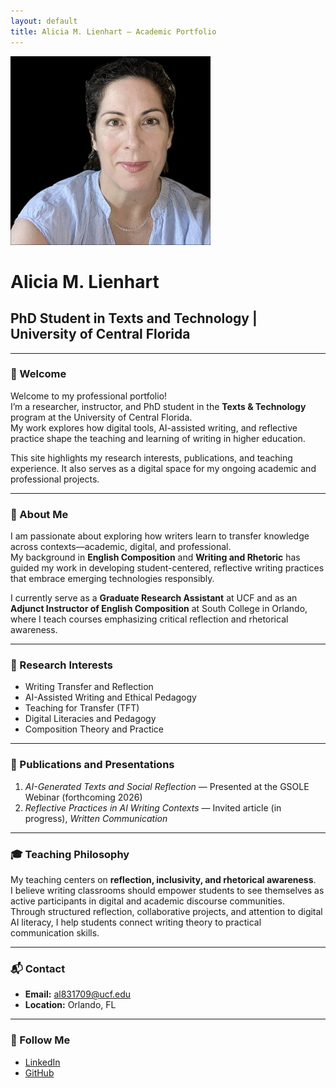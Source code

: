 ```yaml
---
layout: default
title: Alicia M. Lienhart – Academic Portfolio
---
```


![Featured Image](/assets/featured-image.jpg)

# Alicia M. Lienhart  
## PhD Student in Texts and Technology | University of Central Florida  

---

### 🌟 Welcome
Welcome to my professional portfolio!  
I’m a researcher, instructor, and PhD student in the **Texts & Technology** program at the University of Central Florida.  
My work explores how digital tools, AI-assisted writing, and reflective practice shape the teaching and learning of writing in higher education.  

This site highlights my research interests, publications, and teaching experience. It also serves as a digital space for my ongoing academic and professional projects.

---

### 📘 About Me
I am passionate about exploring how writers learn to transfer knowledge across contexts—academic, digital, and professional.  
My background in **English Composition** and **Writing and Rhetoric** has guided my work in developing student-centered, reflective writing practices that embrace emerging technologies responsibly.  

I currently serve as a **Graduate Research Assistant** at UCF and as an **Adjunct Instructor of English Composition** at South College in Orlando, where I teach courses emphasizing critical reflection and rhetorical awareness.

---

### 🔬 Research Interests
- Writing Transfer and Reflection  
- AI-Assisted Writing and Ethical Pedagogy  
- Teaching for Transfer (TFT)  
- Digital Literacies and Pedagogy  
- Composition Theory and Practice  

---

### 📰 Publications and Presentations
1. *AI-Generated Texts and Social Reflection* — Presented at the GSOLE Webinar (forthcoming 2026)  
2. *Reflective Practices in AI Writing Contexts* — Invited article (in progress), *Written Communication*  

---

### 🎓 Teaching Philosophy
My teaching centers on **reflection, inclusivity, and rhetorical awareness**.  
I believe writing classrooms should empower students to see themselves as active participants in digital and academic discourse communities.  
Through structured reflection, collaborative projects, and attention to digital AI literacy, I help students connect writing theory to practical communication skills.

---

### 📬 Contact
- **Email:** al831709@ucf.edu  
- **Location:** Orlando, FL  

---

### 🔗 Follow Me
- [LinkedIn](https://linkedin.com/in/your_linkedin_profile)  
- [GitHub](https://github.com/AML1821)

